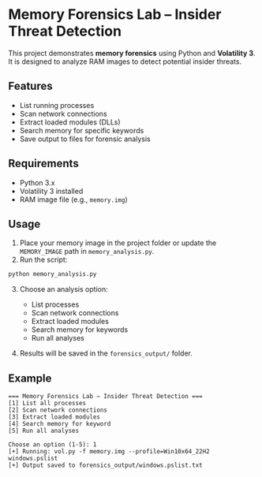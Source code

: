 
# Memory Forensics Lab – Insider Threat Detection

This project demonstrates **memory forensics** using Python and **Volatility 3**.  
It is designed to analyze RAM images to detect potential insider threats.

## Features
- List running processes
- Scan network connections
- Extract loaded modules (DLLs)
- Search memory for specific keywords
- Save output to files for forensic analysis

## Requirements
- Python 3.x
- Volatility 3 installed
- RAM image file (e.g., `memory.img`)

## Usage
1. Place your memory image in the project folder or update the `MEMORY_IMAGE` path in `memory_analysis.py`.
2. Run the script:
```bash
python memory_analysis.py
```
3. Choose an analysis option:
   - List processes
   - Scan network connections
   - Extract loaded modules
   - Search memory for keywords
   - Run all analyses

4. Results will be saved in the `forensics_output/` folder.

## Example
```
=== Memory Forensics Lab – Insider Threat Detection ===
[1] List all processes
[2] Scan network connections
[3] Extract loaded modules
[4] Search memory for keyword
[5] Run all analyses

Choose an option (1-5): 1
[+] Running: vol.py -f memory.img --profile=Win10x64_22H2 windows.pslist
[+] Output saved to forensics_output/windows.pslist.txt
```
